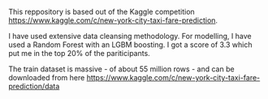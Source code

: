 This reppository is based out of the Kaggle competition https://www.kaggle.com/c/new-york-city-taxi-fare-prediction.

I have used extensive data cleansing methodology. For modelling, I have used a Random Forest with an LGBM boosting. I got a score of 3.3 which put me in the top 20% of the pariticipants.

The train dataset is massive - of about 55 million rows - and can be downloaded from here https://www.kaggle.com/c/new-york-city-taxi-fare-prediction/data
